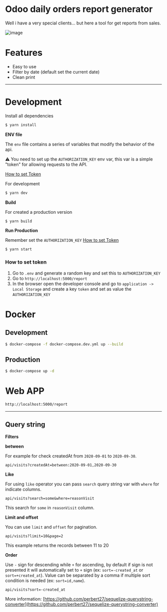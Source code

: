 # Odoo daily orders report generator


Well i have a very special clients... but here a tool for get reports from sales.

![image](https://user-images.githubusercontent.com/35310226/141217457-1d48060a-a39f-4d4e-abdb-76746c005a33.png)


# Features

- Easy to use
- Filter by date (default set the current date)
- Clean print

---

# Development

Install all dependencies

```bash
$ yarn install
```

**ENV file**

The `env` file contains a series of variables that modify the behavior of the api.

:warning: You need to set up the `AUTHORIZATION_KEY` env var, this var is a simple "token" for allowing requests to the API.

[How to set Token](#how-to-set-token)

For development

```bash
$ yarn dev
```

**Build**

For created a production version
```bash
$ yarn build
```

**Run Production**

Remember set the `AUTHORIZATION_KEY` [How to set Token](#how-to-set-token)

```bash
$ yarn start
```

### How to set token

1. Go to `.env` and generate a random key and set this to `AUTHORIZATION_KEY`
2. Go to `http://localhost:5000/report`
3. In the browser open the developer console and go to `application -> Local Storage` and create a key `token` and set as value the `AUTHORIZATION_KEY`

# Docker

## Development

```bash
$ docker-compose -f docker-compose.dev.yml up --build
```

## Production

```bash
$ docker-compose up -d
```

# Web APP

```bash
http://localhost:5000/report
```

---


## Query string

**Filters**

**between**

For example for check createdAt from `2020-09-01` to `2020-09-30`.

```
api/visits?createdAt=between:2020-09-01,2020-09-30
```

**Like**

For using `like` operator you can pass `search` query string var with `where` for indicate columns.

```
api/visits?search=some&where=reasonVisit
```

This search for `some` in `reasonVisit` column.

**Limit and offset**

You can use `limit` and `offset` for pagination.

```
api/visits?limit=10&page=2
```

This example returns the records between 11 to 20

**Order**

Use `-` sign for descending while `+` for ascending, by default if sign is not presented it will automatically set to `+` sign (ex: `sort=-created_at` or `sort=+created_at`). Value can be separated by a comma if multiple sort condition is needed (ex: `sort=id,name`).

```
api/visits?sort=-created_at
```

More information: [https://github.com/perbert27/sequelize-querystring-converter](https://github.com/perbert27/sequelize-querystring-converter)
